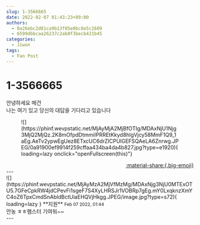 ```yaml
---
slug: 1-3566665
date: 2022-02-07 01:43:23+09:00
authors:
  - 8a26ebc2d81ca9b13f05e0bc8e5c2609
  - 6599dbbcaa26237c2ab0f3becb421b45
categories:
  - Jiwon
tags:
  - Fan Post
---
```


# 1-3566665

<div class="post-container" markdown="1">
<div class="content-container md-sidebar__scrollwrap" markdown="1">

안녕하세요 메건<br>나는 여기 있고 당신의 대답을 기다리고 있습니다
<figure markdown="1">
![](https://phinf.wevpstatic.net/MjAyMjA2MjBfOTIg/MDAxNjU1Njg3MjQ2MjQz.2K8mOfpdDtmmiIPRREtKkyd8hlgVjcy58MmF1Q9_1aEg.AeTv2ypwEgUez8ETxcUC6drZICPUlGEFSQAeLA6Znrwg.JPEG/0a91900ef9914f259cffaa434ba4da4b827.jpg?type=e1920){ loading=lazy onclick="openFullscreen(this)"}
</figure>


</div>
</div>

<div style="text-align: right;" markdown="1">
<a href="https://weverse.io/fromis9/fanpost/1-3566665" style="text-align: right;">:material-share:{.big-emoji}</a>
</div>
---

<div class="comments-container md-sidebar__scrollwrap" markdown="1">
<div class="comment" markdown="1">
<div class='id-container' markdown="1">
![](https://phinf.wevpstatic.net/MjAyMzA2MjVfMzMg/MDAxNjg3NjU0MTExOTU5.7GFeCpkRW4jdCPevFi1sgeF7S4XyLHRSJr1VOBRp7gEg.mY0LxqknzXmYC4oZ6TpxCmdSnAbldBctUiaEHQVjHkgg.JPEG/image.jpg?type=s72){ loading=lazy }
**<span class="artist">지원</span>** <small>Feb 07 2022, 01:44</small><br>
</div>
<div class='comment-body' markdown="1">
안농 ㅎㅎ햄스터 기여워~~
</div>
</div>
</div>
---
